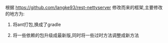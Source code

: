 根据 https://github.com/langke93/rest-nettyserver 修改而来的框架,主要修改的地方为: 
 
1. 将ant打包,换成了gradle  

2. 将一些依赖的包升级成最新版,同时将一些过时方法调整成新方法  
